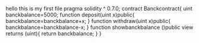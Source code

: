   hello this is my first file
pragma solidity ^ 0.7.0;
contract Banckcontract{
    uint banckbalance=5000;
    function deposit(uint x)public{
        banckbalance=banckbalance+x;
    }
    function withdraw(uint x)public{
        banckbalance=banckbalance-x;
    }
    function showbanckbalance ()public view returns (uint){
        return banckbalance;
    }
}
